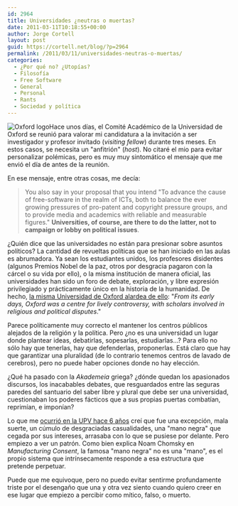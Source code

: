 ```yaml
---
id: 2964
title: Universidades ¿neutras o muertas?
date: 2011-03-11T10:18:55+00:00
author: Jorge Cortell
layout: post
guid: https://cortell.net/blog/?p=2964
permalink: /2011/03/11/universidades-neutras-o-muertas/
categories:
  - ¿Por qué no? ¿Utopías?
  - Filosofí­a
  - Free Software
  - General
  - Personal
  - Rants
  - Sociedad y polí­tica
---
```

 ![Oxford logo](https://www.open.ac.uk/Arts/south-asians-making-britain/pics/ox_small_blue_pos.JPG)Hace unos días, el Comité Académico de la Universidad de Oxford se reunió para valorar mi candidatura a la invitación a ser investigador y profesor invitado (_visiting fellow_) durante tres meses. En estos casos, se necesita un "anfitrión" (_host_). No citaré el mio para evitar personalizar polémicas, pero es muy muy sintomático el mensaje que me envió el día de antes de la reunión.

En ese mensaje, entre otras cosas, me decía:

> You also say in your proposal that you intend "To advance the cause of free-software in the realm of ICTs, both to balance the ever growing pressures of pro-patent and copyright pressure groups, and to provide media and academics with reliable and measurable figures." **Universities, of course, are there to do the latter, not to campaign or lobby on political issues**.

¿Quién dice que las universidades no están para presionar sobre asuntos políticos? La cantidad de revueltas políticas que se han iniciado en las aulas es abrumadora. Ya sean los estudiantes unidos, los profesores disidentes (algunos Premios Nobel de la paz, otros por desgracia pagaron con la cárcel o su vida por ello), o la misma institución de manera oficial, las universidades han sido un foro de debate, exploración, y libre expresión privilegiado y prácticamente único en la historia de la humanidad. De hecho, [la misma Universidad de Oxford alardea de ello](https://www.ox.ac.uk/about_the_university/introducing_oxford/a_brief_history_of_the_university/index.html): "_From its early days, Oxford was a centre for lively controversy, with scholars involved in religious and political disputes_."

Parece políticamente muy correcto el mantener los centros públicos alejados de la religión y la política. Pero ¿no es una universidad un lugar donde plantear ideas, debatirlas, sopesarlas, estudiarlas...? Para ello no sólo hay que tenerlas, hay que defenderlas, proponerlas. Está claro que hay que garantizar una pluralidad (de lo contrario tenemos centros de lavado de cerebros), pero no puede haber opciones donde no hay elección.

¿Qué ha pasado con la _Akademeia_ griega? ¿dónde quedan los apasionados discursos, los inacabables debates, que resguardados entre las seguras paredes del santuario del saber libre y plural que debe ser una universidad, cuestionaban los poderes fácticos que a sus propias puertas combatían, reprimían, e imponían?

Lo que me [ocurrió en la UPV hace 6 años](https://www.elpais.com/articulo/red/Conflicto/UPV/profesor/uso/redes/P2P/elpeputec/20050512elpcibenr_4/Tes) creí que fue una excepción, mala suerte, un cúmulo de desgraciadas casualidades, una "mano negra" que cegada por sus intereses, arrasaba con lo que se pusiese por delante. Pero empiezo a ver un patrón. Como bien explica Noam Chomsky en _Manufacturing Consent_, la famosa "mano negra" no es una "mano", es el propio sistema que intrínsecamente responde a esa estructura que pretende perpetuar.

Puede que me equivoque, pero no puedo evitar sentirme profundamente triste por el desengaño que una y otra vez siento cuando quiero creer en ese lugar que empiezo a percibir como mítico, falso, o muerto.